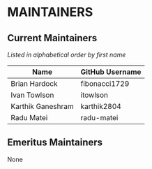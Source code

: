 # MAINTAINERS

## Current Maintainers

_Listed in alphabetical order by first name_

| Name | GitHub Username |
| --- | --- |
| Brian Hardock | fibonacci1729 |
| Ivan Towlson | itowlson |
| Karthik Ganeshram | karthik2804 |
| Radu Matei | radu-matei |

## Emeritus Maintainers

None

